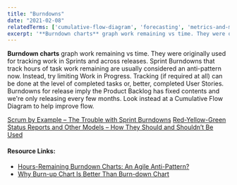 ```yaml
---
title: "Burndowns"
date: "2021-02-08"
relatedTerms: ['cumulative-flow-diagram', 'forecasting', 'metrics-and-measurement', 'work-in-progress']
excerpt: '**Burndown charts** graph work remaining vs time. They were originally used for tracking'
---
```


**Burndown charts** graph work remaining vs time. They were originally used for tracking work in Sprints and across releases. Sprint Burndowns that track hours of task work remaining are usually considered an anti-pattern now. Instead, try limiting Work in Progress. Tracking (if required at all) can be done at the level of completed tasks or, better, completed User Stories. Burndowns for release imply the Product Backlog has fixed contents and we're only releasing every few months. Look instead at a Cumulative Flow Diagram to help improve flow.

[Scrum by Example – The Trouble with Sprint Burndowns](/blog/scrummaster-tales-the-trouble-with-sprint-burndowns.html) [Red-Yellow-Green Status Reports and Other Models – How They Should and Shouldn’t Be Used](/blog/red-yellow-green-or-rygrag-reports-how-they-hide-the-truth.html)

#### Resource Links:

- [Hours-Remaining Burndown Charts: An Agile Anti-Pattern?](https://www.solutionsiq.com/resource/blog-post/burndown-charts-anti-agile/)
- [Why Burn-up Chart Is Better Than Burn-down Chart](https://brodzinski.com/2012/10/burn-up-better-burn-down.html)

